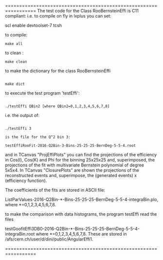 =================================================================
The test code for the Class RooBernsteinEffi is C11 compliant: i.e. to compile on fly in lxplus you can set: 

scl enable devtoolset-7 tcsh

to compile:
```
make all
```

to clean :

```
make clean
```

to make the dictionary for the class RooBernsteinEffi
```

make dict
```

to execute the test program 'testEffi':
```

./testEffi QBin2 [where QBin2=0,1,2,3,4,5,6,7,8]
```

i.e. the output of:
```

./testEffi 3 

is the file for the Q^2 bin 3:

testEffiRooFit-2016-Q2Bin-3-Bins-25-25-25-BernDeg-5-5-4.root
```

and in TCanvas "ProjEffiPlots" you can find the projections of  the efficiency in Cos(l), Cos(K) and Phi for the binning 25x25x25 and, 
superimposed, the projections of the fit with multivariate Bernstein polynomial of degree 5x5x4. In TCanvas "ClosurePlots" 
are shown the projections of the reconstructed events and, superimpose, the (generated events) x (efficiency function). 

The coefficients of the  fits are stored in ASCII file: 

ListParValues-2016-Q2Bin-*-Bins-25-25-25-BernDeg-5-5-4-integraBin.plo,
where *=0,1,2,3,4,5,6,7,8.

to make the comparison with data histograms, the program testEffi read the files 

testGoofitEffi3DB0-2016-Q2Bin-*-Bins-25-25-25-BernDeg-5-5-4-integraBin.root 
where *=0,1,2,3,4,5,6,7,8. These are stored in /afs/cern.ch/user/d/dini/public/AngularEffi1.

=================================================================






